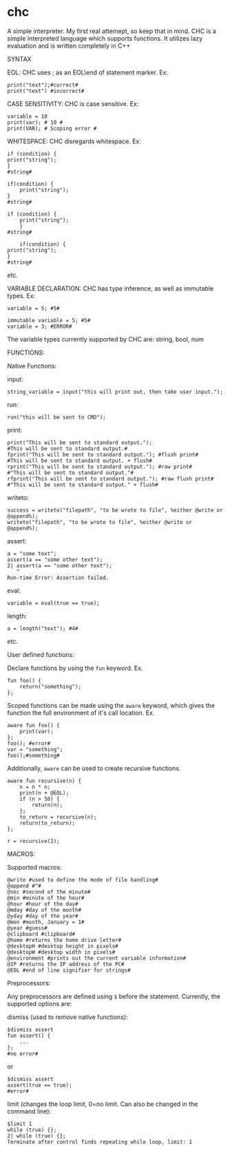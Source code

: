 # chc
A simple interpreter. My first real attemept, so keep that in mind.
CHC is a simple interpreted language which supports functions. It utilizes lazy evaluation and is written completely in C++

SYNTAX


EOL:
CHC uses ; as an EOL\end of statement marker. Ex:
```
print("text");#correct#
print("text") #incorrect#
```
CASE SENSITIVITY:
CHC is case sensitive. Ex:
```
variable = 10
print(var); # 10 #
print(VAR); # Scoping error #
```
WHITESPACE:
CHC disregards whitespace. Ex:
```
if (condition) {
print("string");
}
#string#
```
```
if(condition) {
    print("string");
}
#string#
```
```
if (condition) {
    print("string");
    }
#string#
```
```
    if(condition) {
print("string");
}
#string#
```
etc.

VARIABLE DECLARATION:
CHC has type inference, as well as immutable types. Ex:
```
variable = 5; #5#
```
```
immutable variable = 5; #5#
variable = 3; #ERROR#
```
The variable types currently supported by CHC are: string, bool, num

FUNCTIONS:

Native Functions:

input:
```
string_variable = input("this will print out, then take user input.");
```
run:
```
run("this will be sent to CMD");
```
print:
```
print("This will be sent to standard output.");
#This will be sent to standard output.#
fprint("This will be sent to standard output."); #flush print#
#This will be sent to standard output. + flush#
rprint("This will be sent to standard output."); #raw print#
#"This will be sent to standard output."#
rfprint("This will be sent to standard output."); #raw flush print#
#"This will be sent to standard output." + flush#
```
writeto:
```
success = writeto("filepath", "to be wrote to file", %either @write or @append%);
writeto("filepath", "to be wrote to file", %either @write or @append%);
```
assert:
```
a = "some text";
assert(a == "some other text");
2| assert(a == "some other text");
   ^
Run-time Error: Assertion failed.
```
eval:
```
variable = eval(true == true);
```
length:
```
a = length("text"); #4#
```
etc.

User defined functions:

Declare functions by using the ```fun``` keyword. Ex.
```
fun foo() {
    return("something");
};
```
Scoped functions can be made using the ```aware``` keyword, which gives the function the full environment of it's call location. Ex.
```
aware fun foo() {
    print(var);
};
foo(); #error#
var = "something";
foo();#something#
```
Additionally, ```aware``` can be used to create recursive functions.
```
aware fun recursive(n) {
    n = n * n;
    print(n + @EOL);
    if (n > 50) {
        return(n);
    };
    to_return = recursive(n);
    return(to_return);
};

r = recursive(2);
```
MACROS:

Supported macros:
```
@write #used to define the mode of file handling#
@append #^#
@sec #second of the minute#
@min #minute of the hour#
@hour #hour of the day#
@mday #day of the month#
@yday #day of the year#
@mon #month, January = 1#
@year #guess#
@clipboard #clipboard#
@home #returns the home drive letter#
@desktopH #desktop height in pixels#
@desktopW #desktop width in pixels#
@environment #prints out the current variable information#
@IP #returns the IP address of the PC#
@EOL #end of line signifier for strings#
```

Preprocessors:

Any preprocessors are defined using ```$``` before the statement.
Currently, the supported options are:

dismiss (used to remove native functions):
```
$dismiss assert
fun assert() {
    ...
};
#no error#
```
or
```
$dismiss assert
assert(true == true);
#error#
```
limit (changes the loop limit, 0=no limit. Can also be changed in the command line):
```
$limit 1
while (true) {};
2| while (true) {};
Terminate after control finds repeating while loop, limit: 1
```
